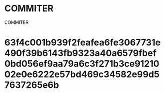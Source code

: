 # COMMITER
COMMITER






# 63f4c001b939f2feafea6fe3067731e490f39b6143fb9323a40a6579fbef0bd056ef9aa79a6c3f271b3ce9121002e0e6222e57bd469c34582e99d57637265e6b
